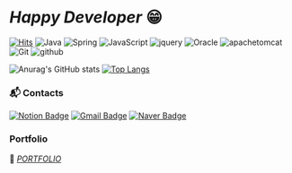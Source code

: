 # *Happy Developer* 😁      
[![Hits](https://hits.seeyoufarm.com/api/count/incr/badge.svg?url=https%3A%2F%2Fgithub.com%2FYongJinPark91%2FYongJinPark91&count_bg=%235BB0FF&title_bg=%23BBB9B9&icon=&icon_color=%23FFFFFF&title=Visit&edge_flat=false)](https://hits.seeyoufarm.com)
![Java](https://img.shields.io/badge/Java-007396.svg?&style=flat&logo=Java&logoColor=white)
![Spring](https://img.shields.io/badge/Spring-6DB33F.svg?&style=flat&logo=Spring&logoColor=white)
![JavaScript](https://img.shields.io/badge/JavaScript-F7DF1E.svg?&style=flat&logo=JavaScript&logoColor=white)
![jquery](https://img.shields.io/badge/jquery-0769AD.svg?&style=flat&logo=jquery&logoColor=white)
![Oracle](https://img.shields.io/badge/Oracle-F80000.svg?&style=flat&logo=Oracle&logoColor=white)
![apachetomcat](https://img.shields.io/badge/apachetomcat-F8DC75.svg?&style=flat&logo=apachetomcat&logoColor=white)
![Git](https://img.shields.io/badge/Git-F05032.svg?&style=flat&logo=Git&logoColor=white)
![github](https://img.shields.io/badge/github-181717.svg?&style=flat&logo=github&logoColor=white)

![Anurag's GitHub stats](https://github-readme-stats.vercel.app/api?username=YongJinPark91&show_icons=true&theme=graywhite)
[![Top Langs](https://github-readme-stats.vercel.app/api/top-langs/?username=YongJinPark91&layout=compact)](https://github.com/anuraghazra/github-readme-stats)

### :mailbox_with_mail: Contacts
[![Notion Badge](http://img.shields.io/badge/Notion-black?style=flat&logo=notion&link=https://bit.ly/3QvGyud)](https://bit.ly/3QvGyud)
[![Gmail Badge](https://img.shields.io/badge/Gmail-d14836?style=flat&logo=Gmail&logoColor=white&link=mailto:skylock45@gmail.com)](mailto:skylock45@gmail.com)
[![Naver Badge](https://img.shields.io/badge/Naver-03C75A?style=flat&logo=Naver&logoColor=white&link=mailto:skylock45@naver.com)](mailto:skylock45@naver.com)

### Portfolio
🌱  <I>[PORTFOLIO](https://bit.ly/3QpT4eQ)</I>     
 
  

